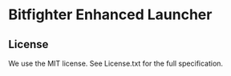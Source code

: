 # Bitfighter Enhanced Launcher

## License
We use the MIT license. See License.txt for the full specification.